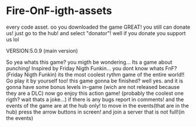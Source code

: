 # Fire-OnF-igth-assets
every code asset.
oo you downloaded the game GREAT! you still can donate us! just go to the hub! and select "donator"! well if you donate you
support us lol







VERSION:5.0.9 (main version)


So yea whats this game? you migth be wondering... Its a game about punching! Inspired by Friday Nigth Funkin... 
you dont know whats FnF?(Friday Nigth Funkin) its the most coolest rythm game of the entire world!! Go play it by yourself too!
this game gonna be finished? well yes. and it is gonna have some bonus
levels in-game (wich are not released because they are a DLC) now go enjoy this action game! (probably the coolest one rigth?
wait thats a joke...) if there is any bugs report in comments! and the events of the game are at the hub only! to move in the 
events(that are in the hub) press the arrow buttons in screen! and join a server that is not full!(in the events)
